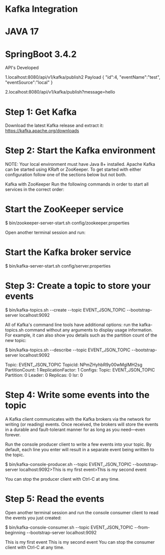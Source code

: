 # Kafka Integration

# JAVA 17
# SpringBoot 3.4.2

API's Developed

1.localhost:8080/api/v1/kafka/publish2
Payload
{
	"id":4,
	"eventName":"test",
	"eventSource":"local"
}


2.localhost:8080/api/v1/kafka/publish?message=hello

# Step 1: Get Kafka
Download the latest Kafka release and extract it:
https://kafka.apache.org/downloads

# Step 2: Start the Kafka environment
NOTE: Your local environment must have Java 8+ installed.
Apache Kafka can be started using KRaft or ZooKeeper. To get started with either configuration follow one of the sections below but not both. 

Kafka with ZooKeeper
Run the following commands in order to start all services in the correct order:
# Start the ZooKeeper service
$ bin/zookeeper-server-start.sh config/zookeeper.properties

Open another terminal session and run:
# Start the Kafka broker service
$ bin/kafka-server-start.sh config/server.properties


# Step 3: Create a topic to store your events

$ bin/kafka-topics.sh --create --topic EVENT_JSON_TOPIC --bootstrap-server localhost:9092


All of Kafka's command line tools have additional options: run the kafka-topics.sh command without any arguments to display usage information. For example, it can also show you details such as the partition count of the new topic:

$ bin/kafka-topics.sh --describe --topic EVENT_JSON_TOPIC --bootstrap-server localhost:9092

Topic: EVENT_JSON_TOPIC        TopicId: NPmZHyhbR9y00wMglMH2sg PartitionCount: 1       ReplicationFactor: 1	Configs:
Topic: EVENT_JSON_TOPIC Partition: 0    Leader: 0   Replicas: 0 Isr: 0


# Step 4: Write some events into the topic
A Kafka client communicates with the Kafka brokers via the network for writing (or reading) events. Once received, the brokers will store the events in a durable and fault-tolerant manner for as long as you need—even forever.

Run the console producer client to write a few events into your topic. By default, each line you enter will result in a separate event being written to the topic.

$ bin/kafka-console-producer.sh --topic EVENT_JSON_TOPIC --bootstrap-server localhost:9092>This is my first event>This is my second event

You can stop the producer client with Ctrl-C at any time.

# Step 5: Read the events
Open another terminal session and run the console consumer client to read the events you just created:

$ bin/kafka-console-consumer.sh --topic EVENT_JSON_TOPIC --from-beginning --bootstrap-server localhost:9092

This is my first event
This is my second event
You can stop the consumer client with Ctrl-C at any time.
